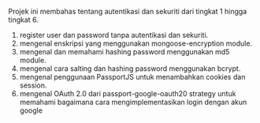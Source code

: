 Projek ini membahas tentang autentikasi dan sekuriti dari tingkat 1 hingga tingkat 6.
1. register user dan password tanpa autentikasi dan sekuriti.
2. mengenal enskripsi yang menggunakan mongoose-encryption module.
3. mengenal dan memahami hashing password menggunakan md5 module.
4. mengenal cara salting dan hashing password menggunakan bcrypt.
5. mengenal penggunaan PassportJS untuk menambahkan cookies dan session.
6. mengenal OAuth 2.0 dari passport-google-oauth20 strategy untuk memahami bagaimana cara mengimplementasikan login dengan akun google

